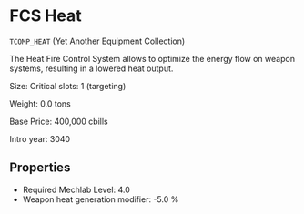 # FCS Heat

`TCOMP_HEAT` (Yet Another Equipment Collection)

The Heat Fire Control System allows to optimize the energy flow on weapon systems, resulting in a lowered heat output.

Size: Critical slots: 1 (targeting)

Weight: 0.0 tons

Base Price: 400,000 cbills

Intro year: 3040

## Properties
* Required Mechlab Level: 4.0 
* Weapon heat generation modifier: -5.0 %
